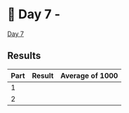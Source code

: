 # 🎄 Day 7 -

[Day 7](https://adventofcode.com/2024/day/7)

## Results

| Part | Result | Average of 1000 |
| ---- | ------ | --------------- |
| 1    |        |                 |
| 2    |        |                 |
